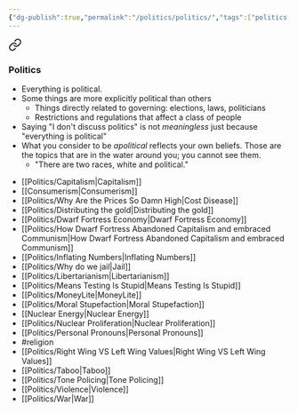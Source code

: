```yaml
---
{"dg-publish":true,"permalink":"/politics/politics/","tags":["politics, landing"],"noteIcon":""}
---
```




<div class="transclusion internal-embed is-loaded"><a class="markdown-embed-link" href="/thoughts/categorization/#politics" aria-label="Open link"><svg xmlns="http://www.w3.org/2000/svg" width="24" height="24" viewBox="0 0 24 24" fill="none" stroke="currentColor" stroke-width="2" stroke-linecap="round" stroke-linejoin="round" class="svg-icon lucide-link"><path d="M10 13a5 5 0 0 0 7.54.54l3-3a5 5 0 0 0-7.07-7.07l-1.72 1.71"></path><path d="M14 11a5 5 0 0 0-7.54-.54l-3 3a5 5 0 0 0 7.07 7.07l1.71-1.71"></path></svg></a><div class="markdown-embed">



### Politics

* Everything is political.
* Some things are more explicitly political than others
	* Things directly related to governing: elections, laws, politicians
	* Restrictions and regulations that affect a class of people
* Saying "I don't discuss politics" is not *meaningless* just because "everything is political"
* What you consider to be *apolitical* reflects your own beliefs. Those are the topics that are in the water around you; you cannot see them.
	* "There are two races, white and political."



</div></div>




* [[Politics/Capitalism\|Capitalism]]
* [[Consumerism\|Consumerism]]
* [[Politics/Why Are the Prices So Damn High\|Cost Disease]]
* [[Politics/Distributing the gold\|Distributing the gold]]
* [[Politics/Dwarf Fortress Economy\|Dwarf Fortress Economy]]
* [[Politics/How Dwarf Fortress Abandoned Capitalism and embraced Communism\|How Dwarf Fortress Abandoned Capitalism and embraced Communism]]
* [[Politics/Inflating Numbers\|Inflating Numbers]]
* [[Politics/Why do we jail\|Jail]]
* [[Politics/Libertarianism\|Libertarianism]]
* [[Politics/Means Testing Is Stupid\|Means Testing Is Stupid]]
* [[Politics/MoneyLite\|MoneyLite]]
* [[Politics/Moral Stupefaction\|Moral Stupefaction]]
* [[Nuclear Energy\|Nuclear Energy]]
* [[Politics/Nuclear Proliferation\|Nuclear Proliferation]]
* [[Politics/Personal Pronouns\|Personal Pronouns]]
* #religion 
* [[Politics/Right Wing VS Left Wing Values\|Right Wing VS Left Wing Values]]
* [[Politics/Taboo\|Taboo]]
* [[Politics/Tone Policing\|Tone Policing]]
* [[Politics/Violence\|Violence]]
* [[Politics/War\|War]]


